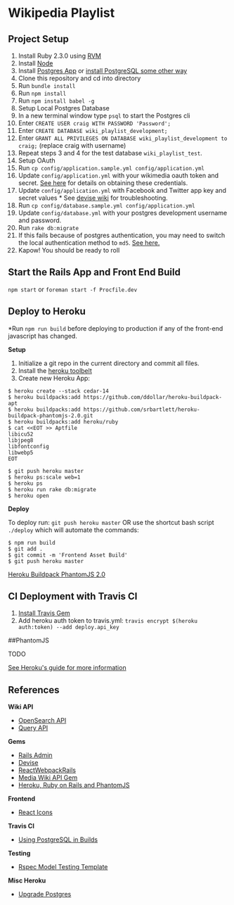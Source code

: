 # Wikipedia Playlist

## Project Setup

1. Install Ruby 2.3.0 using [RVM](https://rvm.io/rvm/install)
2. Install [Node](https://nodejs.org/en/)
3. Install [Postgres App](http://postgresapp.com/) or [install PostgreSQL some other way](http://www.postgresql.org/download/)
4. Clone this repository and cd into directory
5. Run `bundle install`
6. Run `npm install`
7. Run `npm install babel -g`
8. Setup Local Postgres Database
  1. In a new terminal window type `psql` to start the Postgres cli
  2. Enter `CREATE USER craig WITH PASSWORD 'Password';`
  3. Enter `CREATE DATABASE wiki_playlist_development;`
  4. Enter `GRANT ALL PRIVILEGES ON DATABASE wiki_playlist_development to craig;` (replace craig with username)
  5. Repeat steps 3 and 4 for the test database `wiki_playlist_test`.
9. Setup OAuth
  1. Run `cp config/application.sample.yml config/application.yml`
  2. Update `config/application.yml` with your wikimedia oauth token and secret. [See here](https://github.com/WikiEducationFoundation/WikiEduDashboard/blob/master/docs/oauth.md) for details on obtaining these credentials.
  3. Update `config/application.yml` with Facebook and Twitter app key and secret values
    * See [devise wiki](https://github.com/plataformatec/devise/wiki) for troubleshooting.
  4. Run `cp config/database.sample.yml config/application.yml`
  5. Update `config/database.yml` with your postgres development username and password.
10. Run `rake db:migrate`
  1. If this fails because of postgres authentication, you may need to switch the local authentication method to `md5`. [See here.](http://stackoverflow.com/questions/17443379/psql-fatal-peer-authentication-failed-for-user-dev)
11. Kapow! You should be ready to roll


## Start the Rails App and Front End Build

`npm start` or `foreman start -f Procfile.dev`

## Deploy to Heroku

*Run `npm run build` before deploying to production if any of the front-end javascript has changed.

**Setup**

1. Initialize a git repo in the current directory and commit all files.
2. Install the [heroku toolbelt](https://toolbelt.heroku.com/)
3. Create new Heroku App:


```shell
$ heroku create --stack cedar-14
$ heroku buildpacks:add https://github.com/ddollar/heroku-buildpack-apt
$ heroku buildpacks:add https://github.com/srbartlett/heroku-buildpack-phantomjs-2.0.git
$ heroku buildpacks:add heroku/ruby
$ cat <<EOT >> Aptfile
libicu52
libjpeg8
libfontconfig
libwebp5
EOT

$ git push heroku master
$ heroku ps:scale web=1
$ heroku ps
$ heroku run rake db:migrate
$ heroku open
```

**Deploy**

To deploy run: `git push heroku master` OR use the shortcut bash script `./deploy` which will automate the commands:

```shell
$ npm run build
$ git add .
$ git commit -m 'Frontend Asset Build'
$ git push heroku master
```


[Heroku Buildpack PhantomJS 2.0](https://github.com/srbartlett/heroku-buildpack-phantomjs-2.0/blob/master/README.md)

## CI Deployment with Travis CI

1. [Install Travis Gem](https://github.com/travis-ci/travis.rb#installation)
2. Add heroku auth token to travis.yml: `travis encrypt $(heroku auth:token) --add deploy.api_key`

##PhantomJS

TODO


[See Heroku's guide for more information](https://devcenter.heroku.com/articles/getting-started-with-rails4)


## References

**Wiki API**

- [OpenSearch API](https://www.mediawiki.org/wiki/API:Opensearch)
- [Query API](https://www.mediawiki.org/wiki/API:Query)


**Gems**

- [Rails Admin](https://github.com/sferik/rails_admin)
- [Devise](https://github.com/plataformatec/devise)
- [ReactWebpackRails](https://github.com/netguru/react_webpack_rails)
- [Media Wiki API Gem](https://github.com/wikimedia/mediawiki-ruby-api)
- [Heroku, Ruby on Rails and PhantomJS](https://gist.github.com/edelpero/9257311)

**Frontend**

 - [React Icons](http://dmfrancisco.github.io/react-icons/)

**Travis CI**

- [Using PostgreSQL in Builds](https://docs.travis-ci.com/user/using-postgresql/#Using-PostgreSQL-in-your-Builds)

**Testing**

- [Rspec Model Testing Template](https://gist.github.com/kyletcarlson/6234923)


**Misc Heroku**

- [Upgrade Postgres](https://devcenter.heroku.com/articles/upgrading-heroku-postgres-databases)

